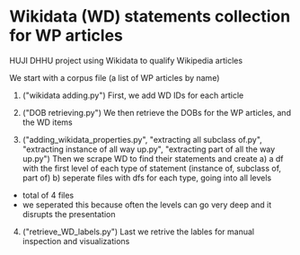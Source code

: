 # Wikidata (WD) statements collection for WP articles

HUJI DHHU project using Wikidata to qualify Wikipedia articles

We start with a corpus file (a list of WP articles by name)

1. ("wikidata adding.py")
First, we add WD IDs for each article 

2. ("DOB retrieving.py")
We then retrieve the DOBs for the WP articles, and the WD items

3. ("adding_wikidata_properties.py", "extracting all subclass of.py", "extracting instance of all way up.py", "extracting part of all the way up.py")
Then we scrape WD to find their statements and create
a) a df with the first level of each type of statement (instance of, subclass of, part of)
b) seperate files with dfs for each type, going into all levels
* total of 4 files
* we seperated this because often the levels can go very deep and it disrupts the presentation

4. ("retrieve_WD_labels.py")
Last we retrive the lables for manual inspection and visualizations

